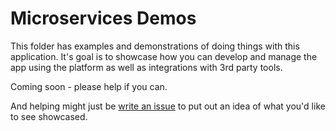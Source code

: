 # Microservices Demos
This folder has examples and demonstrations of doing things with this application. It's goal is to showcase how you can develop and manage the app using the platform as well as integrations with 3rd party tools.

Coming soon - please help if you can.

And helping might just be [write an issue][1] to put out an idea of what you'd like to see showcased.

[1]: https://github.com/dudash/openshift-microservices/labels/demo-idea
